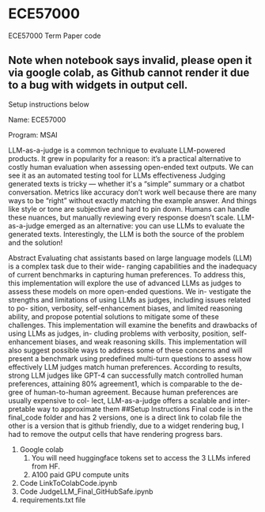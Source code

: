 # ECE57000
ECE57000 Term Paper code
## Note when notebook says invalid, please open it via google colab, as Github cannot render it due to a bug with widgets in output cell.
Setup instructions below

Name: ECE57000

Program: MSAI

LLM-as-a-judge is a common technique to evaluate LLM-powered products.
It grew in popularity for a reason: it’s a practical alternative to costly human evaluation when assessing open-ended text outputs. We can see it as an automated testing tool for LLMs effectiveness Judging generated texts is tricky — whether it's a “simple” summary or a chatbot conversation. Metrics like accuracy don’t work well because there are many ways to be “right” without exactly matching the example answer. And things like style or tone are subjective and hard to pin down. Humans can handle these nuances, but manually reviewing every response doesn’t scale. LLM-as-a-judge emerged as an alternative: you can use LLMs to evaluate the generated texts. Interestingly, the LLM is both the source of the problem and the solution!

Abstract
Evaluating chat assistants based on large language
models (LLM) is a complex task due to their wide-
ranging capabilities and the inadequacy of current
benchmarks in capturing human preferences. To
address this, this implementation will explore the
use of advanced LLMs as judges to assess these
models on more open-ended questions. We in-
vestigate the strengths and limitations of using
LLMs as judges, including issues related to po-
sition, verbosity, self-enhancement biases, and
limited reasoning ability, and propose potential
solutions to mitigate some of these challenges.
This implementation will examine the benefits
and drawbacks of using LLMs as judges, in-
cluding problems with verbosity, position, self-
enhancement biases, and weak reasoning skills.
This implementation will also suggest possible
ways to address some of these concerns and will
present a benchmark using predefined multi-turn
questions to assess how effectively LLM judges
match human preferences. According to results,
strong LLM judges like GPT-4 can successfully
match controlled human preferences, attaining
80% agreement1, which is comparable to the de-
gree of human-to-human agreement. Because
human preferences are usually expensive to col-
lect, LLM-as-a-judge offers a scalable and inter-
pretable way to approximate them
##Setup Instructions
Final code is in the final_code folder and has 2 versions, one is a direct link to colab file the other is a version that is github friendly, due to a widget rendering bug, I had to remove the output cells that have rendering progress bars.
1. Google colab
    1. You will need huggingface tokens set to access the 3 LLMs infered from HF.
    2. A100 paid GPU compute units
3. Code LinkToColabCode.ipynb
4. Code JudgeLLM_Final_GitHubSafe.ipynb
5. requirements.txt file

